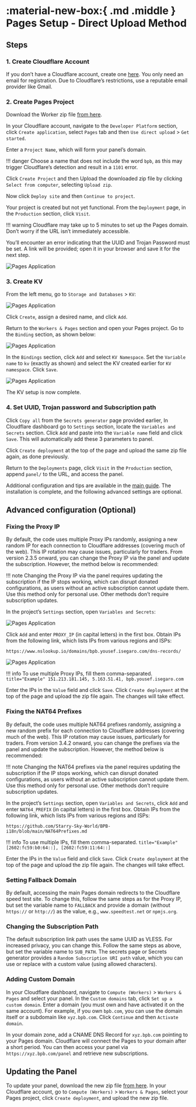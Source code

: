 # :material-new-box:{ .md .middle } Pages Setup - Direct Upload Method

## Steps

### 1. Create Cloudflare Account

If you don’t have a Cloudflare account, create one [here](https://dash.cloudflare.com/sign-up). You only need an email for registration. Due to Cloudflare’s restrictions, use a reputable email provider like Gmail.

### 2. Create Pages Project

Download the Worker zip file [from here](https://github.com/Starry-Sky-World/BPB-i18n/releases/latest/download/worker.zip).

In your Cloudflare account, navigate to the `Developer Platform` section, click `Create application`, select `Pages` tab and then `Use direct upload` > `Get started`.

Enter a `Project Name`, which will form your panel’s domain.

!!! danger
    Choose a name that does not include the word `bpb`, as this may trigger Cloudflare’s detection and result in a `1101` error.

Click `Create Project` and then Upload the downloaded zip file by clicking `Select from computer`, selecting `Upload zip`.

Now click `Deploy site` and then `Continue to project`.

Your project is created but not yet functional. From the `Deployment` page, in the `Production` section, click `Visit`.

!!! warning
    Cloudflare may take up to 5 minutes to set up the Pages domain. Don’t worry if the URL isn’t immediately accessible.

You’ll encounter an error indicating that the UUID and Trojan Password must be set. A link will be provided; open it in your browser and save it for the next step.

![Pages Application](../images/generate-secrets.jpg)

### 3. Create KV

From the left menu, go to `Storage and Databases` > `KV`:

![Pages Application](../images/nav-dash-kv.jpg)

Click `Create`, assign a desired name, and click `Add`.

Return to the `Workers & Pages` section and open your Pages project. Go to the `Binding` section, as shown below:

![Pages Application](../images/settings-functions.jpg)

In the `Bindings` section, click `Add` and select `KV Namespace`. Set the `Variable name` to `kv` (exactly as shown) and select the KV created earlier for `KV namespace`. Click `Save`.

![Pages Application](../images/bind-kv.jpg)

The KV setup is now complete.

### 4. Set UUID, Trojan password and Subscription path

Click `Copy all` from the `Secrets generator` page provided earlier, In Cloudflare dashboard go to `Settings` section, locate the `Variables and Secrets` section. Click `Add` and paste into the `Variable name` field and click `Save`. This will automatically add these 3 parameters to panel.

Click `Create deployment` at the top of the page and upload the same zip file again, as done previously.

Return to the `Deployments` page, click `Visit` in the `Production` section, append `panel/` to the URL, and access the panel.

Additional configuration and tips are available in the [main guide](../configuration/index.md). The installation is complete, and the following advanced settings are optional.

## Advanced configuration (Optional)

### Fixing the Proxy IP

By default, the code uses multiple Proxy IPs randomly, assigning a new random IP for each connection to Cloudflare addresses (covering much of the web). This IP rotation may cause issues, particularly for traders. From version 2.3.5 onward, you can change the Proxy IP via the panel and update the subscription. However, the method below is recommended:

!!! note
    Changing the Proxy IP via the panel requires updating the subscription if the IP stops working, which can disrupt donated configurations, as users without an active subscription cannot update them. Use this method only for personal use. Other methods don’t require subscription updates.

In the project’s `Settings` section, open `Variables and Secrets`:

![Pages Application](../images/pages-env-vars.jpg)

Click `Add` and enter `PROXY_IP` (in capital letters) in the first box. Obtain IPs from the following link, which lists IPs from various regions and ISPs:

```text
https://www.nslookup.io/domains/bpb.yousef.isegaro.com/dns-records/
```

![Pages Application](../images/proxy-ips.jpg)

!!! info
    To use multiple Proxy IPs, fill them comma-separated.
    ```title="Example"
    151.213.181.145, 5.163.51.41, bpb.yousef.isegaro.com
    ```

Enter the IPs in the `Value` field and click `Save`. Click `Create deployment` at the top of the page and upload the zip file again. The changes will take effect.

### Fixing the NAT64 Prefixes

By default, the code uses multiple NAT64 prefixes randomly, assigning a new random prefix for each connection to Cloudflare addresses (covering much of the web). This IP rotation may cause issues, particularly for traders. From version 3.4.2 onward, you can change the prefixes via the panel and update the subscription. However, the method below is recommended:

!!! note
    Changing the NAT64 prefixes via the panel requires updating the subscription if the IP stops working, which can disrupt donated configurations, as users without an active subscription cannot update them. Use this method only for personal use. Other methods don’t require subscription updates.

In the project’s `Settings` section, open `Variables and Secrets`, click `Add` and enter `NAT64_PREFIX` (in capital letters) in the first box. Obtain IPs from the following link, which lists IPs from various regions and ISPs:

```text
https://github.com/Starry-Sky-World/BPB-i18n/blob/main/NAT64Prefixes.md
```

!!! info
    To use multiple IPs, fill them comma-separated.
    ```title="Example"
    [2602:fc59:b0:64::], [2602:fc59:11:64::]
    ```

Enter the IPs in the `Value` field and click `Save`. Click `Create deployment` at the top of the page and upload the zip file again. The changes will take effect.

### Setting Fallback Domain

By default, accessing the main Pages domain redirects to the Cloudflare speed test site. To change this, follow the same steps as for the Proxy IP, but set the variable name to `FALLBACK` and provide a domain (without `https://` or `http://`) as the value, e.g., `www.speedtest.net` or `npmjs.org`.

### Changing the Subscription Path

The default subscription link path uses the same UUID as VLESS. For increased privacy, you can change this. Follow the same steps as above, but set the variable name to `SUB_PATH`. The secrets page or Secrets generator provides a `Random Subscription URI path` value, which you can use or replace with a custom value (using allowed characters).

### Adding Custom Domain

In your Cloudflare dashboard, navigate to `Compute (Workers)` > `Workers & Pages` and select your panel. In the `Custom domains` tab, click `Set up a custom domain`. Enter a domain (you must own and have activated it on the same account). For example, if you own `bpb.com`, you can use the domain itself or a subdomain like `xyz.bpb.com`. Click `Continue` and then `Activate domain`.

In your domain zone, add a CNAME DNS Record for `xyz.bpb.com` pointing to your Pages domain. Cloudflare will connect the Pages to your domain after a short period. You can then access your panel via `https://xyz.bpb.com/panel` and retrieve new subscriptions.

## Updating the Panel

To update your panel, download the new zip file [from here](https://github.com/Starry-Sky-World/BPB-i18n/releases/latest/download/worker.zip). In your Cloudflare account, go to `Compute (Workers)` > `Workers & Pages`, select your Pages project, click `Create deployment`, and upload the new zip file.
